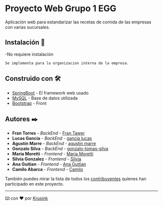 # Proyecto Web Grupo 1 EGG

Aplicación web para estandarizar las recetas de comida de las empresas con varias sucursales.

## Instalación 🔧

-No requiere instalación

```
Se implementa para la organizacion interna de la empresa.
```

## Construido con 🛠️

* [SpringBoot](https://start.spring.io/) - El framework web usado
* [MySQL](https://www.mysql.com/) - Base de datos utilizada 
* [Bootstrap](https://getbootstrap.com/) - Front

## Autores ✒️

* **Fran Torres** - *BackEnd* - [Fran Tawer](https://github.com/FranTawer)
* **Lucas Gancia** - *BackEnd* - [gancia lucas](https://github.com/gancialucas)
* **Agustin Marre** - *BackEnd* - [agustin marre](https://github.com/agustinmarrel)
* **Gonzalo Silva** - *BackEnd* - [gonzalo-tomas-silva](https://github.com/gonzalo-tomas-silva)
* **Maria Moretti** - *Frontend* - [Maria Moretti](https://github.com/mjmoretti)
* **Silvia Gonzalez** - *Frontend* - [Silvia](https://github.com/silcar1976)
* **Ana Guitian** - *Frontend* - [Ana Guitian](https://github.com/AnaGuitian)
* **Camilo Abarca** - *Frontend* - [Camilo](https://github.com/Krusink)

También puedes mirar la lista de todos los [contribuyentes](https://github.com/Krusink/ProyectoWebEGG/graphs/contributors) quíenes han participado en este proyecto. 

---
⌨️ con ❤️ por [Krusink](https://github.com/Krusink)
